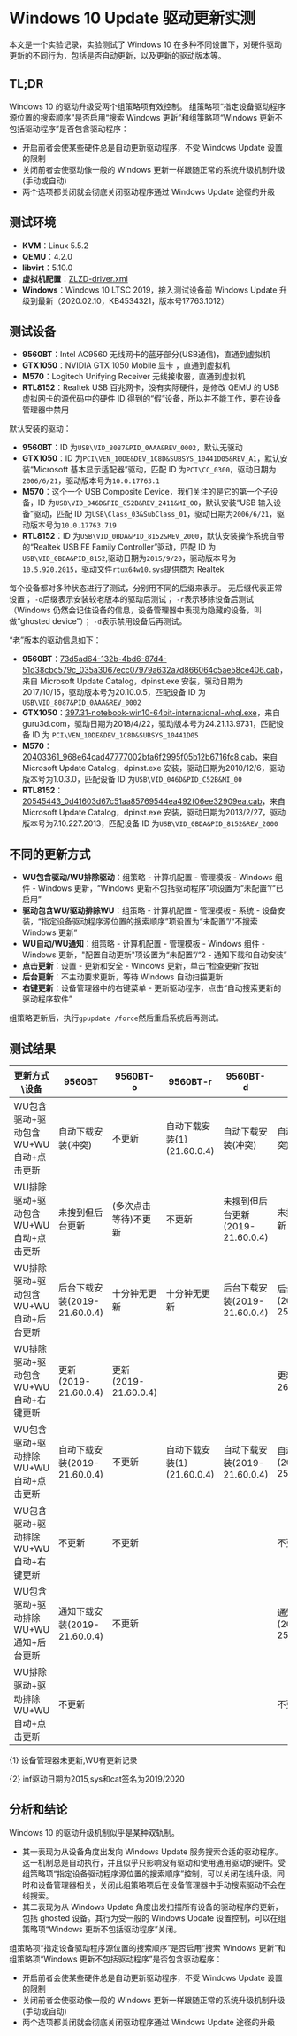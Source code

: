 # Windows 10 Update 驱动更新实测

本文是一个实验记录，实验测试了 Windows 10 在多种不同设置下，对硬件驱动更新的不同行为，包括是否自动更新，以及更新的驱动版本等。

## TL;DR

Windows 10 的驱动升级受两个组策略项有效控制。
组策略项“指定设备驱动程序源位置的搜索顺序”是否启用“搜索 Windows 更新”和组策略项“Windows 更新不包括驱动程序”是否包含驱动程序：
* 开启前者会使某些硬件总是自动更新驱动程序，不受 Windows Update 设置的限制
* 关闭前者会使驱动像一般的 Windows 更新一样跟随正常的系统升级机制升级(手动或自动)
* 两个选项都关闭就会彻底关闭驱动程序通过 Windows Update 途径的升级

## 测试环境

* **KVM**：Linux 5.5.2
* **QEMU**：4.2.0
* **libvirt**：5.10.0
* **虚拟机配置**：[ZLZD-driver.xml](ZLZD-driver.xml)
* **Windows**：Windows 10 LTSC 2019，接入测试设备前 Windows Update 升级到最新（2020.02.10，KB4534321，版本号17763.1012）

## 测试设备

* **9560BT**：Intel AC9560 无线网卡的蓝牙部分(USB通信)，直通到虚拟机
* **GTX1050**：NVIDIA GTX 1050 Mobile 显卡 ，直通到虚拟机
* **M570**：Logitech Unifying Receiver 无线接收器，直通到虚拟机
* **RTL8152**：Realtek USB 百兆网卡，没有实际硬件，是修改 QEMU 的 USB 虚拟网卡的源代码中的硬件 ID 得到的“假”设备，所以并不能工作，要在设备管理器中禁用

默认安装的驱动：
* **9560BT**：ID 为`USB\VID_8087&PID_0AAA&REV_0002`，默认无驱动
* **GTX1050**：ID 为`PCI\VEN_10DE&DEV_1C8D&SUBSYS_10441D05&REV_A1`，默认安装“Microsoft 基本显示适配器”驱动，匹配 ID 为`PCI\CC_0300`，驱动日期为`2006/6/21`，驱动版本号为`10.0.17763.1`
* **M570**：这个一个 USB Composite Device，我们关注的是它的第一个子设备，ID 为`USB\VID_046D&PID_C52B&REV_2411&MI_00`，默认安装“USB 输入设备”驱动，匹配 ID 为`USB\Class_03&SubClass_01`，驱动日期为`2006/6/21`，驱动版本号为`10.0.17763.719`
* **RTL8152**：ID 为`USB\VID_0BDA&PID_8152&REV_2000`，默认安装操作系统自带的“Realtek USB FE Family Controller”驱动，匹配 ID 为`USB\VID_0BDA&PID_8152`,驱动日期为`2015/9/20`，驱动版本号为`10.5.920.2015`，驱动文件`rtux64w10.sys`提供商为 Realtek

每个设备都对多种状态进行了测试，分别用不同的后缀来表示。
无后缀代表正常设置；
`-o`后缀表示安装较老版本的驱动后测试；
`-r`表示移除设备后测试（Windows 仍然会记住设备的信息，设备管理器中表现为隐藏的设备，叫做“ghosted device”）；
`-d`表示禁用设备后再测试。

“老”版本的驱动信息如下：
* **9560BT**：[73d5ad64-132b-4bd6-87d4-51d38cbc579c_035a3067ecc07979a632a7d866064c5ae58ce406.cab](73d5ad64-132b-4bd6-87d4-51d38cbc579c_035a3067ecc07979a632a7d866064c5ae58ce406.cab)，来自 Microsoft Update Catalog，dpinst.exe 安装，驱动日期为2017/10/15，驱动版本号为20.10.0.5，匹配设备 ID 为`USB\VID_8087&PID_0AAA&REV_0002`
* **GTX1050**：[397.31-notebook-win10-64bit-international-whql.exe](https://www.guru3d.com/files-details/geforce-397-31-whql-driver-download.html)，来自 guru3d.com，驱动日期为2018/4/22，驱动版本号为24.21.13.9731，匹配设备 ID 为 `PCI\VEN_10DE&DEV_1C8D&SUBSYS_10441D05`
* **M570**：[20403361_968e64cad47777002bfa6f2995f05b12b6716fc8.cab](20403361_968e64cad47777002bfa6f2995f05b12b6716fc8.cab)，来自 Microsoft Update Catalog，dpinst.exe 安装，驱动日期为2010/12/6，驱动版本号为1.0.3.0，匹配设备 ID 为`USB\VID_046D&PID_C52B&MI_00`
* **RTL8152**：[20545443_0d41603d67c51aa85769544ea492f06ee32909ea.cab](20545443_0d41603d67c51aa85769544ea492f06ee32909ea.cab)，来自 Microsoft Update Catalog，dpinst.exe 安装，驱动日期为2013/2/27，驱动版本号为7.10.227.2013，匹配设备 ID 为`USB\VID_0BDA&PID_8152&REV_2000`

## 不同的更新方式

* **WU包含驱动/WU排除驱动**：组策略 - 计算机配置 - 管理模板 - Windows 组件 - Windows 更新，“Windows 更新不包括驱动程序”项设置为“未配置”/“已启用”
* **驱动包含WU/驱动排除WU**：组策略 - 计算机配置 - 管理模板 - 系统 - 设备安装，“指定设备驱动程序源位置的搜索顺序”项设置为“未配置”/“不搜索 Windows 更新”
* **WU自动/WU通知**：组策略 - 计算机配置 - 管理模板 - Windows 组件 - Windows 更新，"配置自动更新"项设置为“未配置”/“2 - 通知下载和自动安装”
* **点击更新**：设置 - 更新和安全 - Windows 更新，单击“检查更新”按钮
* **后台更新**：不主动要求更新，等待 Windows 自动扫描更新
* **右键更新**：设备管理器中的右键菜单 - 更新驱动程序，点击“自动搜索更新的驱动程序软件”

组策略更新后，执行`gpupdate /force`然后重启系统后再测试。

## 测试结果

|更新方式\设备                            |9560BT                          |9560BT-o                |9560BT-r                      |9560BT-d                            |GTX1050                             |GTX1050-o                   |GTX1050-r                         |GTX1050-d                               |M570                            |M570-o                  |M570-r                     |RTL8152-r                              |RTL8152-d                                 |RTL8152-od
|--                                       |--                              |--                      |--                            |--                                  |--                                  |--                          |--                                |--                                      |--                              |--                      |--                         |--                                     |--                                        |--
|WU包含驱动+驱动包含WU+WU自动+点击更新    |自动下载安装(冲突)              |不更新                  |自动下载安装{1}(21.60.0.4)    |自动下载安装(冲突)                  |自动下载安装(冲突)                  |不更新                      |自动下载安装{1}(25.21.14.1971)    |自动下载安装(冲突)                      |自动下载安装(冲突)              |不更新                  |自动下载安装{1}(版本？)    |自动下载安装{1}(10.35.1030.2019){2}    |自动下载安装(冲突)                        |自动下载安装(2015-10.35.1030.2019){2}
|WU排除驱动+驱动包含WU+WU自动+点击更新    |未搜到但后台更新                |(多次点击等待)不更新    |不更新                        |未搜到但后台更新(2019-21.60.0.4)    |未搜到但后台更新                    |(多次点击等待)不更新        |不更新                            |未搜到但后台更新(2019-25.21.14.1971)    |未搜到但后台更新                |(多次点击等待)不更新    |不更新                     |不更新                                 |未搜到                                    |(多次点击等待)不更新
|WU排除驱动+驱动包含WU+WU自动+后台更新    |后台下载安装(2019-21.60.0.4)    |十分钟无更新            |十分钟无更新                  |后台下载安装(2019-21.60.0.4)        |后台下载安装(2019-25.21.14.1971)    |十分钟无更新                |十分钟无更新                      |后台下载安装(2019-25.21.14.1971)        |后台下载安装(2016-1.10.78.0)    |十分钟无更新            |十分钟无更新               |十分钟无更新                           |十分钟无更新                              |十分钟无更新
|WU排除驱动+驱动包含WU+WU自动+右键更新    |更新(2019-21.60.0.4)            |更新(2019-21.60.0.4)    |                              |                                    |更新(2019-26.21.14.4145)            |更新(2018-24.21.13.9826)    |                                  |                                        |更新(2016-1.10.78.0)            |更新(2016-1.10.78.0)    |                           |                                       |更新(2017-10.19.705.2017)                 |更新(2017-10.19.705.2017)
|WU包含驱动+驱动排除WU+WU自动+点击更新    |自动下载安装(2019-21.60.0.4)    |不更新                  |自动下载安装{1}(21.60.0.4)    |自动下载安装(2019-21.60.0.4)        |自动下载安装(2019-25.21.14.1971)    |不更新                      |自动下载安装{1}(25.21.14.1971)    |自动下载安装(2019-25.21.14.1971)        |自动下载安装(2016-1.10.78.0)    |不更新                  |自动下载安装{1}(版本？)    |自动下载安装{1}(10.35.1030.2019){2}    |自动下载安装(2015-10.35.1030.2019){2}     |自动下载安装(2015-10.35.1030.2019){2}
|WU包含驱动+驱动排除WU+WU自动+右键更新    |不更新                          |不更新                  |                              |                                    |不更新                              |不更新                      |                                  |                                        |不更新                          |不更新                  |                           |                                       |重新安装了自带驱动(2015-10.5.920.2015)    |更新到系统自带(2015-10.5.920.2015)
|WU包含驱动+驱动排除WU+WU通知+后台更新    |通知下载安装(2019-21.60.0.4)    |不更新                  |                              |                                    |通知下载安装(2019-25.21.14.1971)    |不更新                      |                                  |                                        |通知下载安装(2016-1.10.78.0)    |不更新                  |                           |                                       |通知下载安装(2015-10.35.1030.2019){2}     |通知下载安装(2015-10.35.1030.2019){2}
|WU排除驱动+驱动排除WU+WU自动+点击更新    |不更新                          |                        |                              |                                    |不更新                              |                            |                                  |                                        |不更新                          |                        |                           |                                       |不更新                                    |

{1} 设备管理器未更新,WU有更新记录

{2} inf驱动日期为2015,sys和cat签名为2019/2020

## 分析和结论

Windows 10 的驱动升级机制似乎是某种双轨制。

* 其一表现为从设备角度出发向 Windows Update 服务搜索合适的驱动程序。这一机制总是自动执行，并且似乎只影响没有驱动和使用通用驱动的硬件。受组策略项“指定设备驱动程序源位置的搜索顺序”控制，可以关闭在线升级。同时和设备管理器相关，关闭此组策略项后在设备管理器中手动搜索驱动不会在线搜索。
* 其二表现为从 Windows Update 角度出发扫描所有设备的驱动程序的更新，包括 ghosted 设备。其行为受一般的 Windows Update 设置控制，可以在组策略项“Windows 更新不包括驱动程序”关闭。

组策略项“指定设备驱动程序源位置的搜索顺序”是否启用“搜索 Windows 更新”和组策略项“Windows 更新不包括驱动程序”是否包含驱动程序：
* 开启前者会使某些硬件总是自动更新驱动程序，不受 Windows Update 设置的限制
* 关闭前者会使驱动像一般的 Windows 更新一样跟随正常的系统升级机制升级(手动或自动)
* 两个选项都关闭就会彻底关闭驱动程序通过 Windows Update 途径的升级
